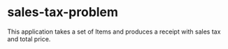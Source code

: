 # sales-tax-problem
This application takes a set of Items and produces a receipt with sales tax and total price.

